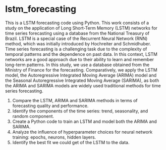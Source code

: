 # lstm_forecasting
This is a LSTM forecasting code using Python.
This work consists of a study on the application of Long Short-Term Memory (LSTM) networks for time series forecasting using a database from the National Treasury of Brazil. LSTM is a special case of the Recurrent Neural Network (RNN) method, which was initially introduced by Hochreiter and Schmidhuber. Time series forecasting is a challenging task due to the complexity of temporal patterns and the dependence on past data. In this context, LSTM networks are a good approach due to their ability to learn and remember long-term patterns. In this study, we use a database obtained from the Ministry of Finance for the forecasting. Comparatively, we apply the LSTM model, the Autoregressive Integrated Moving Average (ARIMA) model and the Seasonal Autoregressive Integrated Moving Average (SARIMA), as both the ARIMA and SARIMA models are widely used traditional methods for time series forecasting.

1. Compare the LSTM, ARIMA and SARIMA methods in terms of forecasting quality and performance.
2. Identify the components of the time series: trend, seasonality, and random component.
3. Create a Python code to train an LSTM and model both the ARIMA and SARIMA.
4. Analyze the influence of hyperparameter choices for neural network training: epochs, neurons, hidden layers.
5. Identify the best fit we could get of the LSTM to the data.



